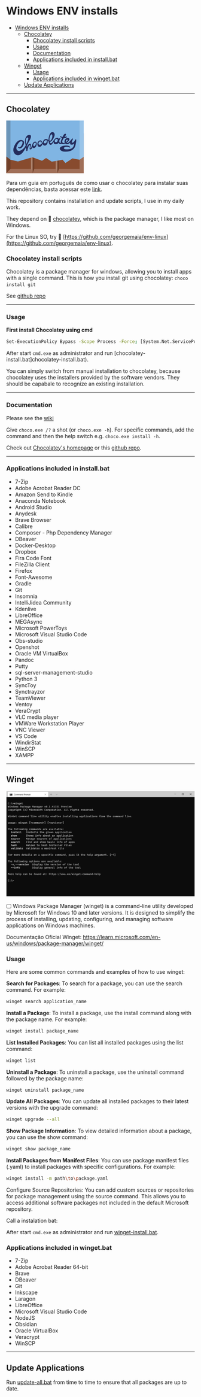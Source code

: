 # Windows ENV installs
<!-- TOC -->

- [Windows ENV installs](#windows-env-installs)
    - [Chocolatey](#chocolatey)
        - [Chocolatey install scripts](#chocolatey-install-scripts)
        - [Usage](#usage)
        - [Documentation](#documentation)
        - [Applications included in install.bat](#applications-included-in-installbat)
    - [Winget](#winget)
        - [Usage](#usage)
        - [Applications included in winget.bat](#applications-included-in-wingetbat)
    - [Update Applications](#update-applications)

<!-- /TOC -->
---

## Chocolatey

![Chocolatey-logo](./assets/chocolatey-logo.svg)

Para um guia em português de como usar o chocolatey para instalar suas dependências, basta acessar este [link](https://www.godela.com.br/noticia/1733/como-usar-o-chocolatey/).

This repository contains installation and update scripts, I use in my daily work.

They depend on 🍫 [chocolatey](http://chocolatey.org/), which is the package manager, I like most on Windows.

For the Linux SO, try 🐧 [https://github.com/georgemaia/env-linux](https://github.com/georgemaia/env-linux).

### Chocolatey install scripts

Chocolatey is a package manager for windows, allowing you to install apps with a single command. This is how you install git using chocolatey: ```choco install git```

See [github repo](https://github.com/chocolatey/choco)

---

### Usage

**First install Chocolatey using cmd**

```bash
Set-ExecutionPolicy Bypass -Scope Process -Force; [System.Net.ServicePointManager]::SecurityProtocol = [System.Net.ServicePointManager]::SecurityProtocol -bor 3072; iex ((New-Object System.Net.WebClient).DownloadString('https://chocolatey.org/install.ps1'))
```

After start `cmd.exe` as administrator and run [chocolatey-install.bat]chocolatey-install.bat).

You can simply switch from manual installation to chocolatey, because chocolatey uses the installers provided by the software vendors.
They should be capabale to recognize an existing installation.

---

### Documentation

Please see the [wiki](https://github.com/chocolatey/choco/wiki)

Give `choco.exe /?` a shot (or `choco.exe -h`). For specific commands, add the command and then the help switch e.g. `choco.exe install -h`.

Check out [Chocolatey's homepage](https://chocolatey.org/) or this [github repo](https://github.com/chocolatey/chocolatey).

---

### Applications included in install.bat

- 7-Zip
- Adobe Acrobat Reader DC
- Amazon Send to Kindle
- Anaconda Notebook
- Android Studio
- Anydesk
- Brave Browser
- Calibre
- Composer - Php Dependency Manager
- DBeaver
- Docker-Desktop
- Dropbox
- Fira Code Font
- FileZilla Client
- Firefox
- Font-Awesome
- Gradle
- Git
- Insomnia
- IntelliJidea Community
- Kdenlive
- LibreOffice
- MEGAsync
- Microsoft PowerToys
- Microsoft Visual Studio Code
- Obs-studio
- Openshot
- Oracle VM VirtualBox
- Pandoc
- Putty
- sql-server-management-studio
- Python 3
- SyncToy
- Synctrayzor
- TeamViewer
- Ventoy
- VeraCrypt
- VLC media player
- VMWare Workstation Player
- VNC Viewer
- VS Code
- WindirStat
- WinSCP
- XAMPP

---

## Winget

![Winget Logo](./assets/winget-logo.png)

🖵 Windows Package Manager (winget) is a command-line utility developed by Microsoft for Windows 10 and later versions. It is designed to simplify the process of installing, updating, configuring, and managing software applications on Windows machines.

Documentação Oficial Winget: https://learn.microsoft.com/en-us/windows/package-manager/winget/

### Usage

Here are some common commands and examples of how to use winget:

**Search for Packages**: To search for a package, you can use the search command. For example:

```bash
winget search application_name
```

**Install a Package**: To install a package, use the install command along with the package name. For example:

```bash
winget install package_name
```

**List Installed Packages**:  You can list all installed packages using the list command:

```bash
winget list
```

**Uninstall a Package**: To uninstall a package, use the uninstall command followed by the package name:

```bash
winget uninstall package_name
```

**Update All Packages**: You can update all installed packages to their latest versions with the upgrade command:

```bash
winget upgrade --all
```

**Show Package Information**: To view detailed information about a package, you can use the show command:

```bash
winget show package_name
```

**Install Packages from Manifest Files**: You can use package manifest files (.yaml) to install packages with specific configurations. For example:

```bash
winget install -m path\to\package.yaml
```

Configure Source Repositories: You can add custom sources or repositories for package management using the source command. This allows you to access additional software packages not included in the default Microsoft repository.

Call a instalation bat:

After start `cmd.exe` as administrator and run [winget-install.bat](winget-install.bat).

### Applications included in winget.bat

- 7-Zip
- Adobe Acrobat Reader 64-bit
- Brave
- DBeaver
- Git
- Inkscape
- Laragon
- LibreOffice
- Microsoft Visual Studio Code
- NodeJS
- Obsidian
- Oracle VirtualBox
- Veracrypt
- WinSCP

---

## Update Applications

Run [update-all.bat](update-all.bat) from time to time to ensure that all packages are up to date.